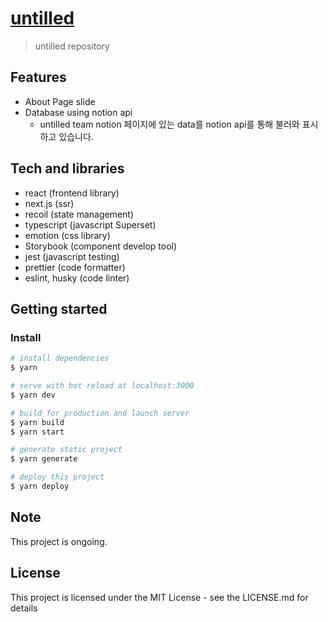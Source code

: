 # [untilled](https://untilled.web.app/)

> untilled repository

## Features

- About Page slide
- Database using notion api
  - untilled team notion 페이지에 있는 data를 notion api를 통해 불러와 표시하고 있습니다.

## Tech and libraries

- react (frontend library)
- next.js (ssr)
- recoil (state management)
- typescript (javascript Superset)
- emotion (css library)
- Storybook (component develop tool)
- jest (javascript testing)
- prettier (code formatter)
- eslint, husky (code linter)

## Getting started

### Install

```bash
# install dependencies
$ yarn

# serve with hot reload at localhost:3000
$ yarn dev

# build for production and launch server
$ yarn build
$ yarn start

# generate static project
$ yarn generate

# deploy this project
$ yarn deploy
```

## Note

This project is ongoing.

## License

This project is licensed under the MIT License - see the LICENSE.md for details
